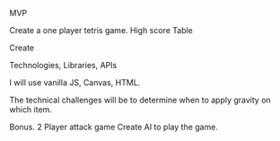 MVP

Create a one player tetris game.
High score Table

Create

Technologies, Libraries, APIs

I will use vanilla JS, Canvas, HTML.

The technical challenges will be to determine when to apply gravity on which item.

Bonus.
2 Player attack game
Create AI to play the game.
